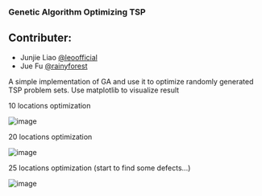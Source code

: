 ### Genetic Algorithm Optimizing TSP

## Contributer:
- Junjie Liao [@leoofficial](https://github.com/leoofficial)
- Jue Fu [@rainyforest](https://github.com/Rainyforest)

A simple implementation of GA and use it to optimize randomly generated TSP problem sets.
Use matplotlib to visualize result

10 locations optimization

![image](https://user-images.githubusercontent.com/21213261/140624996-3248dd13-d6c9-482e-a0c8-0b1931ed077d.png)

20 locations optimization 

![image](https://user-images.githubusercontent.com/21213261/140625012-558eeca4-5d7c-4f33-a003-a60c1357b809.png)

25 locations optimization (start to find some defects...)

![image](https://user-images.githubusercontent.com/21213261/140625037-23f0ee50-99db-405f-a70c-88cb31919608.png)
